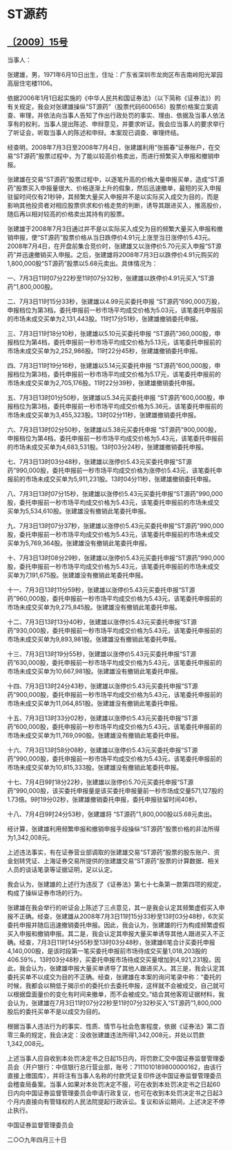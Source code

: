 # ST源药

## [〔2009〕15号](http://www.csrc.gov.cn/pub/zjhpublic/G00306212/200906/t20090623_108068.htm)



当事人：

张建雄，男，1971年6月10日出生，住址：广东省深圳市龙岗区布吉南岭阳光翠园高层住宅楼1106。



依据2006年1月1日起实施的《中华人民共和国证券法》（以下简称《证券法》）的有关规定，我会对张建雄操纵“ST源药”（股票代码600656）股票价格案立案调查、审理，并依法向当事人告知了作出行政处罚的事实、理由、依据及当事人依法享有的权利，当事人提出陈述、申辩意见，并要求听证。我会应当事人的要求举行了听证会，听取当事人的陈述和申辩。本案现已调查、审理终结。



经查明，2008年7月3日至2008年7月4日，张建雄利用“张振春”证券账户，在交易“ST源药”股票过程中，为了能以较高价格卖出，而进行频繁买入申报和撤销申报。



张建雄在交易“ST源药”股票过程中，以逐笔升高的价格大量申报买单，造成“ST源药”股票买入申报量很大、价格逐渐上升的假象，然后迅速撤单，最短的买入申报驻留时间仅有21秒钟，其频繁大量买入申报并不是以实际买入成交为目的，而是影响其他投资者对相应股票供求和价格走势的判断，诱导其跟进买入，推高股价，随后再以相对较高的价格卖出其持有的股票。



张建雄于2008年7月3日通过并不是以实际买入成交为目的频繁大量买入申报和撤销申报，使“ST源药”股票价格从当日跌停价4.91元上涨至当日涨停价5.43元。2008年7月4日，在开盘前集合竞价时，张建雄又以涨停价5.70元买入申报“ST源药”并迅速撤销买入申报。之后，张建雄将2008年7月3日以跌停价4.91元购买的1,800,000股“ST源药”股票以5.68元卖出。具体情况为：

一、7月3日11时07分22秒至11时07分32秒，张建雄以跌停价4.91元买入“ST源药”1,800,000股。

二、7月3日11时15分33秒，张建雄以4.99元买委托申报 “ST源药”690,000万股，申报档位为第3档，委托申报前一秒市场平均成交价格为5.03元，该笔委托申报前的市场未成交买单为2,131,443股。11时17分51秒，张建雄撤销委托申报。

三、7月3日11时18分10秒，张建雄以5.10元买委托申报 “ST源药”360,000股，申报档位为第4档，委托申报前一秒市场平均成交价格为5.13元，该笔委托申报前的市场未成交买单为2,252,986股。11时22分45秒，张建雄撤销委托申报。

四、7月3日11时19分16秒，张建雄以5.14元买委托申报 “ST源药”600,000股，申报档位为第3档，委托申报前一秒市场平均成交价格为5.17元，该笔委托申报前的市场未成交买单为2,705,176股。11时22分39秒，张建雄撤销委托申报。

五、7月3日13时01分50秒，张建雄以5.34元买委托申报 “ST源药”600,000股，申报档位为第3档，委托申报前一秒市场平均成交价格为5.36元，该笔委托申报前的市场未成交买单为3,455,323股。13时02分11秒，张建雄撤销委托申报。

六、7月3日13时02分50秒，张建雄以5.38元买委托申报 “ST源药”900,000股，申报档位为第4档，委托申报前一秒市场平均成交价格为5.43元，该笔委托申报前的市场未成交买单为4,683,531股。13时03分24秒，张建雄撤销委托申报。

七、7月3日13时03分48秒，张建雄以涨停价5.43元买委托申报“ST源药”990,000股，委托申报前一秒市场平均成交价格为涨停价5.43元，该笔委托申报前的市场未成交买单为5,911,231股。13时04分11秒，张建雄撤销委托申报。

八、7月3日13时07分15秒，张建雄以涨停价5.43元买委托申报“ST源药”990,000股，委托申报前一秒市场平均成交价格为5.43元，该笔委托申报前的市场未成交买单为5,534,610股。张建雄没有撤销此笔委托申报。

九、7月3日13时07分37秒，张建雄以涨停价5.43元买委托申报“ST源药”990,000股，委托申报前一秒市场平均成交价格为5.43元，该笔委托申报前的市场未成交买单为5,769,364股。张建雄没有撤销此笔委托申报。

十、7月3日13时08分29秒，张建雄以涨停价5.43元买委托申报“ST源药”990,000股，委托申报前一秒市场平均成交价格为5.43元，该笔委托申报前的市场未成交买单为7,191,675股。张建雄没有撤销此笔委托申报。

十一、7月3日13时11分59秒，张建雄以涨停价5.43元买委托申报“ST源药”960,000股，委托申报前一秒市场平均成交价格为5.43元，该笔委托申报前的市场未成交买单为9,275,845股。张建雄没有撤销此笔委托申报。

十二、7月3日13时13分40秒，张建雄以涨停价5.43元买委托申报“ST源药”930,000股，委托申报前一秒市场平均成交价格为5.43元，该笔委托申报前的市场未成交买单为9,893,981股。张建雄没有撤销此笔委托申报。

十三、7月3日13时19分55秒，张建雄以涨停价5.43元买委托申报“ST源药”630,000股，委托申报前一秒市场平均成交价格为5.43元，该笔委托申报前的市场未成交买单为10,667,981股。张建雄没有撤销此笔委托申报。

十四、7月3日13时24分43秒，张建雄以涨停价5.43元买委托申报“ST源药”900,000股，委托申报前一秒市场平均成交价格为5.43元，该笔委托申报前的市场未成交买单为11,064,851股。张建雄没有撤销此笔委托申报。

十五、7月3日13时33分02秒，张建雄以涨停价5.43元买委托申报“ST源药”600,000股，委托申报前一秒市场平均成交价格为5.43元，该笔委托申报前的市场未成交买单为11,769,090股。张建雄没有撤销此笔委托申报。

十六、7月3日13时58分08秒，张建雄以涨停价5.43元买委托申报“ST源药”990,000股，委托申报前一秒市场平均成交价格为5.43元，该笔委托申报前的市场未成交买单为10,815,333股。张建雄没有撤销此笔委托申报。

十七、7月4日9时18分22秒，张建雄以涨停价5.70元买委托申报“ST源药”990,000股，该买委托申报量是该买委托申报量前一秒市场成交量571,127股的1.73倍。9时19分02秒，张建雄撤销委托申报，委托申报驻留时间40秒。

十八、7月4日9时24分53秒，张建雄将 “ST源药”1,800,000股以5.68元卖出。



经计算，张建雄利用频繁申报和撤销申报手段操纵“ST源药”股票价格的非法所得为1,342,008元。



上述违法事实，有在证券营业部调取的张建雄交易“ST源药”股票的股东账户、资金划转凭证、上海证券交易所提供的张建雄交易“ST源药”股票的计算数据、相关人员的谈话笔录等证据证明，足以认定。



我会认为，张建雄的上述行为违反了《证券法》第七十七条第一款第四项的规定，构成了操纵证券市场的行为。



张建雄在我会举行的听证会上陈述了三点意见，其一是我会认定其频繁虚假买入申报不正确。经查，张建雄从2008年7月3日11时15分33秒至13时03分48秒，6次买委托申报并随后迅速撤销委托申报。因此，我会认为，张建雄的行为构成频繁虚假买入申报和撤销申报。其二是，我会认定其申报大量买单诱导其他人跟进买入不正确。经查，7月3日11时14分55秒至13时03分48秒，张建雄6笔合计买委托申报4,140,000股，是该时段第一笔买委托申报前市场待成交买量1,018,203股的406.59%，13时03分48秒，买委托申报市场待成交买量增加到4,921,231股。因此，我会认为，张建雄申报大量买单诱导了其他人跟进买入。其三是，我会认定其委托买单不以成交为目的不正确。经查，张建雄在本案的询问笔录中称：“委托的时候，我都会以稍低于揭示价的委托价去委托申报，这样就不会被成交，自己就可以根据盘面量价的变化有时间来撤单，而不会被成交。”结合其他客观证据材料，我会认为，张建雄在7月3日11时07分22秒至11时07分32秒买入“ST源药”1,800,000股后的委托买单不是以成交为目的。



根据当事人违法行为的事实、性质、情节与社会危害程度，依据《证券法》第二百零三条的规定，我会决定：没收张建雄违法所得1,342,008元，并处以罚款1,342,008元。



上述当事人应自收到本处罚决定书之日起15日内，将罚款汇交中国证券监督管理委员会（开户银行：中信银行总行营业部，账号：7111010189800000162，由该行直接上缴国库），并将注有当事人名称的付款凭证复印件送中国证券监督管理委员会稽查局备案。当事人如果对本处罚决定不服，可在收到本处罚决定书之日起60日内向中国证券监督管理委员会申请行政复议，也可在收到本处罚决定书之日起3个月内直接向有管辖权的人民法院提起行政诉讼。复议和诉讼期间，上述决定不停止执行。



中国证券监督管理委员会

二○○九年四月三十日

